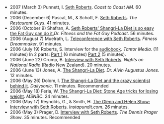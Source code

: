 - 2007 (March 3) Punnett, I. [Seth Roberts](http://media.sethroberts.net/reviews/2007-03-03_Coast_to_Coast_Live_1_Hour.mp3). *Coast to Coast AM*. 60 minutes.
- 2006 (December 6) Pascal, M., & Schott, F. [Seth Roberts](http://www.restaurantguysradio.com/sle/rg/bin/aud/2006.12.06.01.roberts.mp3). *The Restaurant Guys*. 41 minutes.
- 2006 (October 9) Shafran, A. [Seth Roberts' Shangri-La Diet is so easy the Fat Guy can do it.](http://weightlossradio.libsyn.com/index.php?post_id=138771)*Dr. Fitness and the Fat Guy Podcast*. 56 minutes.
- 2006 (August 7) Muelrath, L. [Teleconference with Seth Roberts](http://media.sethroberts.net/reviews/fitnessdreammaker.mp3). *Fitness Dreammaker*. 91 minutes.
- 2006 (July 19) Roberts, S. Interview for the [audiobook](http://www.amazon.com/Shangri-Diet-Hunger-Anything-Weight-Loss/dp/140010257X/ref=ase_sethrobertand-20/102-8713461-6299310?s=books&v=glance&n=283155&tagActionCode=sethrobertand-20=UTF8). *Tantor Media*. (11 minutes) In 2 parts: [Part 1](http://media.sethroberts.net/reviews/049-ShangriLa_audio_interview.mp3) (6 minutes) [Part 2](http://media.sethroberts.net/reviews/050-ShangriLa_audio_interview.mp3) (5 minutes).
- 2006 (June 22) Crump, B. [Interview with Seth Roberts](http://media.sethroberts.net/archives/nightsonnatradio.mp3). *Nights on National Radio* (Radio New Zealand). 20 minutes.
- 2006 (June 13) Jones, A. [The Shangri-La Diet](http://www.dralvinjones.com/detailmedia.php?id=789). *Dr. Alvin Augustus Jones*. 12 minutes.
- 2006 (May 26) Dolom, I. [The Shangri-La Diet and the crazy scientist behind it](http://www.dailysonic.com/segment1597). *Dailysonic*. 11 minutes. <span class="recom">Recommended</span>
- 2006 (May 18) Feria, W. [The Shangri-La Diet: Stone Age tricks for losing weight](http://www.msnbc.msn.com/id/12858720/). *MSNBC*. 24 minutes.
- 2006 (May 17) Reynolds, G., & Smith, H. [The Glenn and Helen Show: Interview with Seth Roberts](http://instapundit.com/archives/030366.php). *Instapundit.com*. 26 minutes.
- 2006 (May 3) Prager, D. [Interview with Seth Roberts](http://media.sethroberts.net/reviews/dennispragermay3interview.mp3). *The Dennis Prager Show*. 35 minutes. <span class="recom">Recommended</span>

